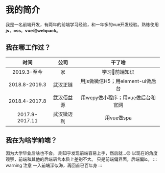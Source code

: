 # 我的简介
我是一名前端开发，有两年的前端学习经验，和一年多的vue开发经验。熟练使用**js**，**css**，**vue**和**webpack**。
## 我在哪工作过？
| 时间| 公司 | 干了啥 |
| :---:|:---:|:---:|
| 2019.3-至今| 家 | 学习📖前端知识 |
| 2018.8-2019.3| 武汉正链 | 用js做微信H5；用element-ui做后台 |
| 2018.4-2017.8| 武汉佰益源 | 用wepy做小程序；用vue做后台和官网 |
| 2017.9-2017.11| 武汉微迈利 | 用vue做spa |
## 我在为啥学前端？
因为大学毕业后啥也不会。
刷知乎发现前端容易上手，然后就...😒
以现在的角度观察，前端和其他的后端语言本质上差别不大。
只是前端偏界面，后端偏io。
::: warning 注意
一入前端深似海，再回首已百年身
:::






